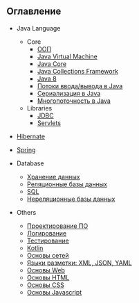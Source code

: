 ## Оглавление

+ Java Language
  + Core
    + [ООП](oop.md)
    + [Java Virtual Machine](jvm.md)
    + [Java Core](core.md)
    + [Java Collections Framework](jcf.md)
    + [Java 8](java8.md)
    + [Потоки ввода/вывода в Java](io.md)
    + [Сериализация в Java](serialization.md)
    + [Многопоточность в Java](concurrency.md)
  + Libraries
    + [JDBC](jdbc.md)
    + [Servlets](servlets.md)
+ [Hibernate](hibernate.md)
+ [Spring](spring.md)


+ Database
  + [Хранение данных](db.md)
  + [Реляционные базы данных](rdbms.md)
  + [SQL](sql.md)
  + [Нереляционные базы данных](nosql.md)
+ Others
    + [Проектирование ПО](sd.md)
    + [Логирование](log.md)
    + [Тестирование](test.md)
    + [Kotlin](kotlin.md)
    + [Основы сетей](net.md)
    + [Языки разметки: XML, JSON, YAML](ml.md)
    + [Основы Web](web.md)
    + [Основы HTML](html.md)
    + [Основы CSS](css.md)
    + [Основы Javascript](javascript.md)
